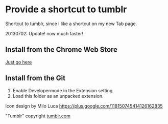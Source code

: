 Provide a shortcut to tumblr
======================================

Shortcut to tumblr, since I like a shortcut on my new Tab page.

20130702: Update! now much faster!

Install from the Chrome Web Store
---------------------------------

[Just go here](https://chrome.google.com/webstore/detail/giikciflnljhpomkphelpoiheghamifc)

Install from the Git
--------------------

  1. Enable Developermode in the Extension setting
  2. Load this folder as an unpacked extension.

Icon design by Milo Luca https://plus.google.com/118150745414126162835

"Tumblr" copyright [tumblr.com](http://tumblr.com)
